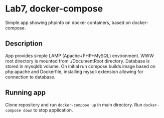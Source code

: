 # Lab7, docker-compose
Simple app showing phpinfo on docker containers, based on docker-compose.

## Description
App provides simple LAMP (Apache+PHP+MySQL) environment. WWW root directory is mounted from ./DocumentRoot directory. Database is stored in mysqldb volume. On initial run compose builds image based on php:apache and Dockerfile, installing mysqli extension allowing for connection to database.

## Running app
Clone repository and run `docker-compose up` in main directory.  Run `docker-compose down` to stop application.
